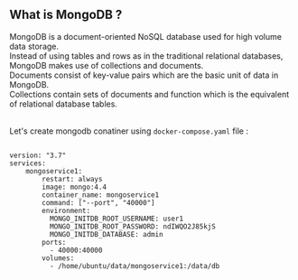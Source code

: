 
## What is MongoDB ?
<summary> MongoDB is a document-oriented NoSQL database used for high volume data storage. </summary>

<summary> Instead of using tables and rows as in the traditional relational databases, MongoDB makes use of collections and documents. </summary>

<summary> Documents consist of key-value pairs which are the basic unit of data in MongoDB. </summary>

<summary> Collections contain sets of documents and function which is the equivalent of relational database tables. </summary>
</br>

Let's create mongodb conatiner using `docker-compose.yaml` file :

```

version: "3.7"
services:
    mongoservice1:
        restart: always
        image: mongo:4.4
        container_name: mongoservice1
        command: ["--port", "40000"]
        environment:
          MONGO_INITDB_ROOT_USERNAME: user1
          MONGO_INITDB_ROOT_PASSWORD: ndIWQO2J85kjS  
          MONGO_INITDB_DATABASE: admin
        ports:
          - 40000:40000
        volumes:
          - /home/ubuntu/data/mongoservice1:/data/db
```


